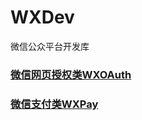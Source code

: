 WXDev
=====

微信公众平台开发库


### [微信网页授权类WXOAuth](https://github.com/octans/WXDev/blob/master/Doc/WXOAuth.md)
### [微信支付类WXPay](https://github.com/octans/WXDev/blob/master/Doc/WXPay.md)
